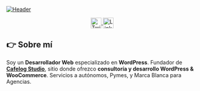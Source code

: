 [![Header](https://cafelog.studio/wp-content/assets/img/Portada_Github_v2.png "Header")](https://sergioalvarez.com)

<p align="center">
    <a href="https://twitter.com/ealvser" target="blank">
      <img align="center" src="https://cafelog.studio/wp-content/assets/img/twitter_v1.svg" alt="Twitter - Sergio Álvarez" height="28" width="28" />
    </a>
    <a href="https://www.linkedin.com/in/sergioalvarezpedraza/" target="blank">
      <img align="center" src="https://cafelog.studio/wp-content/assets/img/linkedin_v1.svg" alt="LinkedIn - Sergio Álvarez" height="28" width="28" />
    </a>
</p>


## 👉 Sobre mí
Soy un **Desarrollador Web** especializado en **WordPress**. Fundador de **[Cafelog Studio](https://cafelog.studio)**, sitio donde ofrezco **consultoría y desarrollo WordPress & WooCommerce**. Servicios a autónomos, Pymes, y Marca Blanca para Agencias.
